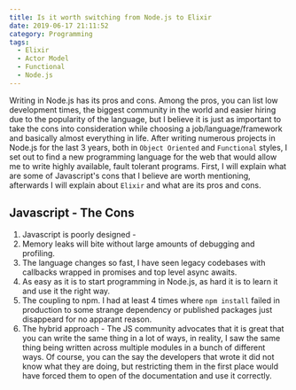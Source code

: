 ```yaml
---
title: Is it worth switching from Node.js to Elixir
date: 2019-06-17 21:11:52
category: Programming
tags: 
  - Elixir
  - Actor Model
  - Functional
  - Node.js
---
```

Writing in Node.js has its pros and cons. Among the pros, you can list low development times, the biggest community in the world and easier hiring due to the popularity of the language, but I believe it is just as important to take the cons into consideration while choosing a job/language/framework and basically almost everything in life.
After writing numerous projects in Node.js for the last 3 years, both in `Object Oriented` and `Functional` styles, I set out to find a new programming language for the web that would allow me to write highly available, fault tolerant programs.
First, I will explain what are some of Javascript's cons that I believe are worth mentioning, afterwards I will explain about `Elixir` and what are its pros and cons.

## Javascript - The Cons 
  1. Javascript is poorly designed - 
  2. Memory leaks will bite without large amounts of debugging and profiling.
  3. The language changes so fast, I have seen legacy codebases with callbacks wrapped in promises and top level async awaits.
  4. As easy as it is to start programming in Node.js, as hard it is to learn it and use it the right way.
  5. The coupling to npm. I had at least 4 times where `npm install` failed in production to some strange dependency or published packages just disappeard for no apparant reason.
  6. The hybrid approach - The JS community advocates that it is great that you can write the same thing in a lot of ways, in reality, I saw the same thing being written across multiple modules in a bunch of different ways. Of course, you can the say the developers that wrote it did not know what they are doing, but restricting them in the first place would have forced them to open of the documentation and use it correctly.